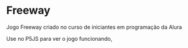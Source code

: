# Freeway
Jogo Freeway criado no curso de iniciantes em programação da Alura

Use no P5JS para ver o jogo funcionando,
